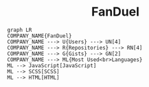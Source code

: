 <h1 align="center">FanDuel</h1>

```mermaid
graph LR
COMPANY_NAME{FanDuel}
COMPANY_NAME ---> U{Users} ---> UN[4]
COMPANY_NAME ---> R{Repositories} ---> RN[4]
COMPANY_NAME ---> G{Gists} ---> GN[2]
COMPANY_NAME ---> ML{Most Used<br>Languages}
ML --> JavaScript[JavaScript]
ML --> SCSS[SCSS]
ML --> HTML[HTML]
```
